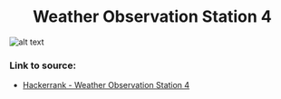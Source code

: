 <h1 align="center">Weather Observation Station 4</h1>

![alt text](https://images2.imgbox.com/7f/24/4zixJRml_o.png?raw=true)

### Link to source: 
- <a href="https://www.hackerrank.com/challenges/weather-observation-station-4/problem">Hackerrank - Weather Observation Station 4</a>

